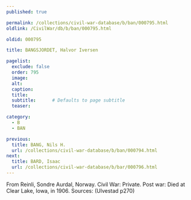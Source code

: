 ```yaml
---
published: true

permalink: /collections/civil-war-database/b/ban/000795.html
oldlink: /CivilWar/db/b/ban/000795.html

oldid: 000795

title: BANGSJORDET, Halvor Iversen

pagelist:
  exclude: false
  order: 795
  image: 
  alt:
  caption:
  title:
  subtitle:      # Defaults to page subtitle
  teaser:

category: 
  - B 
  - BAN

previous:
  title: BANG, Nils H.
  url: /collections/civil-war-database/b/ban/000794.html  
next:
  title: BARD, Isaac
  url: /collections/civil-war-database/b/bar/000796.html   
---
```

From Reinli, Sondre Aurdal, Norway. Civil War: Private. Post war: Died at Clear Lake, Iowa, in 1906. Sources: (Ulvestad p270)